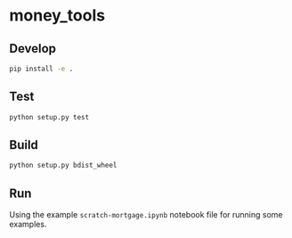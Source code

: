 # money_tools

## Develop

```bash
pip install -e .
```

## Test

```bash
python setup.py test
```

## Build

```bash
python setup.py bdist_wheel
```

## Run

Using the example `scratch-mortgage.ipynb` notebook file for running some examples.
